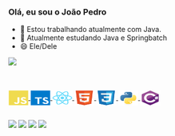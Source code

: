 ### Olá, eu sou o João Pedro


- 🔭 Estou trabalhando atualmente com Java.
- 🌱 Atualmente estudando Java e Springbatch
- 😄 Ele/Dele
<div align="left">
  <a href="https://github.com/joaopedro1634">
  <img width="48%" src="https://github-readme-stats.vercel.app/api?username=joaopedro1634&show_icons=true&theme=dark&include_all_commits=true&count_private=true"/>
 
</div>
  
##
  
<div style="display: inline_block"><br>
  <img align="center" alt="JoaoPedro-Js" height="30" width="40" src="https://raw.githubusercontent.com/devicons/devicon/master/icons/javascript/javascript-plain.svg">
  <img align="center" alt="JoaoPedro-Ts" height="30" width="40" src="https://raw.githubusercontent.com/devicons/devicon/master/icons/typescript/typescript-plain.svg">
  <img align="center" alt="JoaoPedro-React" height="30" width="40" src="https://raw.githubusercontent.com/devicons/devicon/master/icons/react/react-original.svg">
  <img align="center" alt="JoaoPedro-HTML" height="30" width="40" src="https://raw.githubusercontent.com/devicons/devicon/master/icons/html5/html5-original.svg">
  <img align="center" alt="JoaoPedro-CSS" height="30" width="40" src="https://raw.githubusercontent.com/devicons/devicon/master/icons/css3/css3-original.svg">
  <img align="center" alt="JoaoPedro-Python" height="30" width="40" src="https://raw.githubusercontent.com/devicons/devicon/master/icons/python/python-original.svg">
  <img align="center" alt="JoaoPedro-Csharp" height="30" width="40" src="https://raw.githubusercontent.com/devicons/devicon/master/icons/csharp/csharp-original.svg">
 
</div>
  
  ##
 
<div> 
  <a href="https://www.instagram.com/joao.pedro_oliveirah/" target="_blank"><img src="https://img.shields.io/badge/-Instagram-%23E4405F?style=for-the-badge&logo=instagram&logoColor=white" target="_blank"></a>
 <a href="https://discord.gg/wagxzStdcR" target="_blank"><img src="https://img.shields.io/badge/Discord-7289DA?style=for-the-badge&logo=discord&logoColor=white" target="_blank"></a> 
  <a href = "mailto:joaopedro.1634@gmail.com"><img src="https://img.shields.io/badge/-Gmail-%23333?style=for-the-badge&logo=gmail&logoColor=white" target="_blank"></a>
  <a href="https://www.linkedin.com/in/jo%C3%A3o-pedro-8ab6aa234/" target="_blank"><img src="https://img.shields.io/badge/-LinkedIn-%230077B5?style=for-the-badge&logo=linkedin&logoColor=white" target="_blank"></a> 
 
  
 
</div>
